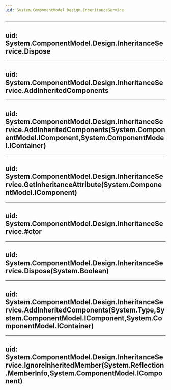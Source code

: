 ```yaml
---
uid: System.ComponentModel.Design.InheritanceService
---
```


---
uid: System.ComponentModel.Design.InheritanceService.Dispose
---

---
uid: System.ComponentModel.Design.InheritanceService.AddInheritedComponents
---

---
uid: System.ComponentModel.Design.InheritanceService.AddInheritedComponents(System.ComponentModel.IComponent,System.ComponentModel.IContainer)
---

---
uid: System.ComponentModel.Design.InheritanceService.GetInheritanceAttribute(System.ComponentModel.IComponent)
---

---
uid: System.ComponentModel.Design.InheritanceService.#ctor
---

---
uid: System.ComponentModel.Design.InheritanceService.Dispose(System.Boolean)
---

---
uid: System.ComponentModel.Design.InheritanceService.AddInheritedComponents(System.Type,System.ComponentModel.IComponent,System.ComponentModel.IContainer)
---

---
uid: System.ComponentModel.Design.InheritanceService.IgnoreInheritedMember(System.Reflection.MemberInfo,System.ComponentModel.IComponent)
---
